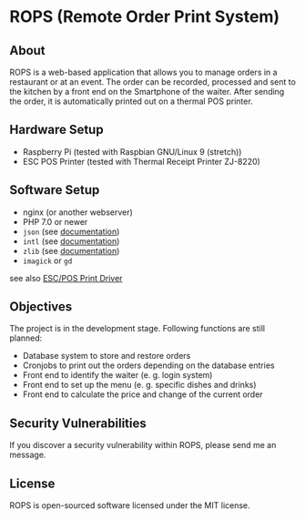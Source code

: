 # ROPS (Remote Order Print System)

## About
ROPS is a web-based application that allows you to manage orders in a restaurant or at an event. The order can be recorded, processed and sent to the kitchen by a front end on the Smartphone of the waiter. After sending the order, it is automatically printed out on a thermal POS printer.

## Hardware Setup
- Raspberry Pi (tested with Raspbian GNU/Linux 9 (stretch))
- ESC POS Printer (tested with Thermal Receipt Printer ZJ-8220)

## Software Setup
- nginx (or another webserver)
- PHP 7.0 or newer
- `json` (see [documentation](https://www.php.net/manual/en/book.json.php))
- `intl` (see [documentation](https://www.php.net/manual/en/book.intl.php))
- `zlib` (see [documentation](https://www.php.net/manual/en/book.zlib.php))
- `imagick` or `gd`

see also [ESC/POS Print Driver](https://github.com/mike42/escpos-php#escpos-print-driver-for-php)

## Objectives
The project is in the development stage. Following functions are still planned:
- Database system to store and restore orders
- Cronjobs to print out the orders depending on the database entries
- Front end to identify the waiter (e. g. login system)
- Front end to set up the menu (e. g. specific dishes and drinks)
- Front end to calculate the price and change of the current order

## Security Vulnerabilities
If you discover a security vulnerability within ROPS, please send me an message.

## License
ROPS is open-sourced software licensed under the MIT license.
